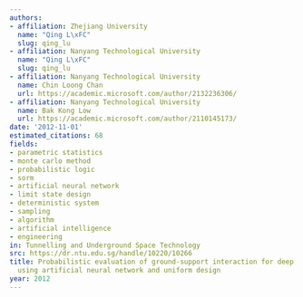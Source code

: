 ```yaml
---
authors:
- affiliation: Zhejiang University
  name: "Qing L\xFC"
  slug: qing_lu
- affiliation: Nanyang Technological University
  name: "Qing L\xFC"
  slug: qing_lu
- affiliation: Nanyang Technological University
  name: Chin Loong Chan
  url: https://academic.microsoft.com/author/2132236306/
- affiliation: Nanyang Technological University
  name: Bak Kong Low
  url: https://academic.microsoft.com/author/2110145173/
date: '2012-11-01'
estimated_citations: 68
fields:
- parametric statistics
- monte carlo method
- probabilistic logic
- sorm
- artificial neural network
- limit state design
- deterministic system
- sampling
- algorithm
- artificial intelligence
- engineering
in: Tunnelling and Underground Space Technology
src: https://dr.ntu.edu.sg/handle/10220/10266
title: Probabilistic evaluation of ground-support interaction for deep rock excavation
  using artificial neural network and uniform design
year: 2012
---
```


